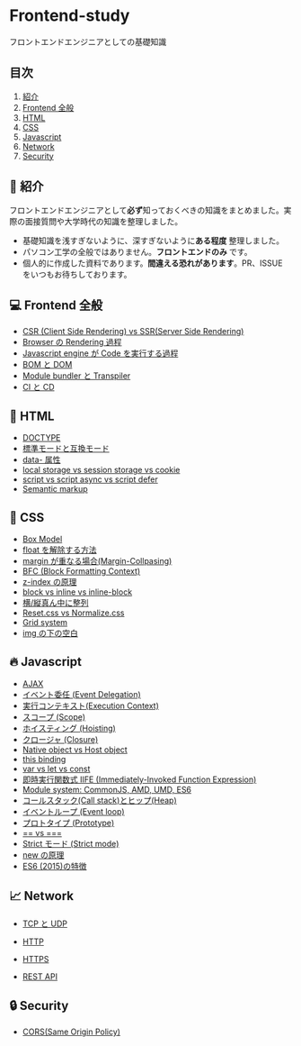 # Frontend-study

フロントエンドエンジニアとしての基礎知識

## 目次

1.  [紹介](#tada-紹介)
2.  [Frontend 全般](#computer-Frontend-全般)
3.  [HTML](#page_with_curl-html)
4.  [CSS](#lipstick-css)
5.  [Javascript](#fire-javascript)
6.  [Network](#chart_with_upwards_trend-Network)
7.  [Security](#lock-Security)

## :tada: 紹介

フロントエンドエンジニアとして**必ず**知っておくべきの知識をまとめました。実際の面接質問や大学時代の知識を整理しました。

-   基礎知識を浅すぎないように、深すぎないように**ある程度** 整理しました。
-   パソコン工学の全般ではありません。**フロントエンドのみ** です。
-   個人的に作成した資料であります。**間違える恐れがあります**。PR、ISSUE をいつもお待ちしております。

## :computer: Frontend 全般

-   [CSR (Client Side Rendering) vs SSR(Server Side Rendering)](https://github.com/TERADA-DANTE/Frontend-study/blob/master/Notes/frontend/csr-ssr.md)
-   [Browser の Rendering 過程](https://github.com/TERADA-DANTE/Frontend-study/blob/master/Notes/frontend/browser-rendering.md)
-   [Javascript engine が Code を実行する過程](https://github.com/TERADA-DANTE/Frontend-study/blob/master/Notes/frontend/engine.md)
-   [BOM と DOM](https://github.com/TERADA-DANTE/Frontend-study/blob/master/Notes/frontend/bom-dom.md)
-   [Module bundler と Transpiler](https://github.com/TERADA-DANTE/Frontend-study/blob/master/Notes/frontend/bundler-transpiler.md)
-   [CI と CD](https://github.com/TERADA-DANTE/Frontend-study/blob/master/Notes/frontend/ci-cd.md)

## :page_with_curl: HTML

-   [DOCTYPE](https://github.com/TERADA-DANTE/Frontend-study/blob/master/Notes/html/doctype.md)
-   [標準モードと互換モード](https://github.com/TERADA-DANTE/Frontend-study/blob/master/Notes/html/standard-quirks.md)
-   [data- 属性](https://github.com/TERADA-DANTE/Frontend-study/blob/master/Notes/html/data.md)
-   [local storage vs session storage vs cookie](https://github.com/TERADA-DANTE/Frontend-study/blob/master/Notes/html/web-storage-api.md)
-   [script vs script async vs script defer](https://github.com/TERADA-DANTE/Frontend-study/blob/master/Notes/html/script-tag-type.md)
-   [Semantic markup](https://github.com/TERADA-DANTE/Frontend-study/blob/master/Notes/html/semantic.md)

## :lipstick: CSS

-   [Box Model](https://github.com/TERADA-DANTE/Frontend-study/blob/master/Notes/css/box-model.md)
-   [float を解除する方法](https://github.com/TERADA-DANTE/Frontend-study/blob/master/Notes/css/float-clear.md)
-   [margin が重なる場合(Margin-Collpasing)](https://github.com/TERADA-DANTE/Frontend-study/blob/master/Notes/css/margin-collapsing.md)
-   [BFC (Block Formatting Context)](https://github.com/TERADA-DANTE/Frontend-study/blob/master/Notes/css/bfc.md)
-   [z-index の原理](https://github.com/TERADA-DANTE/Frontend-study/blob/master/Notes/css/z-index.md)
-   [block vs inline vs inline-block](https://github.com/TERADA-DANTE/Frontend-study/blob/master/Notes/css/block-inline-inline-block.md)
-   [横/縦真ん中に整列](https://github.com/TERADA-DANTE/Frontend-study/blob/master/Notes/css/center.md)
-   [Reset.css vs Normalize.css](https://github.com/TERADA-DANTE/Frontend-study/blob/master/Notes/css/reset-normalize.md)
-   [Grid system](https://github.com/TERADA-DANTE/Frontend-study/blob/master/Notes/css/grid.md)
-   [img の下の空白](https://github.com/TERADA-DANTE/Frontend-study/blob/master/Notes/css/img-space.md)

## :fire: Javascript

-   [AJAX](https://github.com/TERADA-DANTE/Frontend-study/blob/master/Notes/javascript/ajax.md)
-   [イベント委任 (Event Delegation)](https://github.com/TERADA-DANTE/Frontend-study/blob/master/Notes/javascript/event-delegation.md)
-   [実行コンテキスト(Execution Context)](https://github.com/TERADA-DANTE/Frontend-study/blob/master/Notes/javascript/execution-context.md)
-   [スコープ (Scope)](https://github.com/TERADA-DANTE/Frontend-study/blob/master/Notes/javascript/scope.md)
-   [ホイスティング (Hoisting)](https://github.com/TERADA-DANTE/Frontend-study/blob/master/Notes/javascript/hoisting.md)
-   [クロージャ (Closure)](https://github.com/TERADA-DANTE/Frontend-study/blob/master/Notes/javascript/closure.md)
-   [Native object vs Host object](https://github.com/TERADA-DANTE/Frontend-study/blob/master/Notes/javascript/native-host.md)
-   [this binding](https://github.com/TERADA-DANTE/Frontend-study/blob/master/Notes/javascript/this.md)
-   [var vs let vs const](https://github.com/TERADA-DANTE/Frontend-study/blob/master/Notes/javascript/var-let-const.md)
-   [即時実行関数式 IIFE (Immediately-Invoked Function Expression)](https://github.com/TERADA-DANTE/Frontend-study/blob/master/Notes/javascript/iife.md)
-   [Module system: CommonJS, AMD, UMD, ES6](https://github.com/TERADA-DANTE/Frontend-study/blob/master/Notes/javascript/module.md)
-   [コールスタック(Call stack)とヒップ(Heap)](https://github.com/TERADA-DANTE/Frontend-study/blob/master/Notes/javascript/stack-heap.md)
-   [イベントループ (Event loop)](https://github.com/TERADA-DANTE/Frontend-study/blob/master/Notes/javascript/event-loop.md)
-   [プロトタイプ (Prototype)](https://github.com/TERADA-DANTE/Frontend-study/blob/master/Notes/javascript/prototype.md)
-   [== vs ===](https://github.com/TERADA-DANTE/Frontend-study/blob/master/Notes/javascript/identity-equal.md)
-   [Strict モード (Strict mode)](https://github.com/TERADA-DANTE/Frontend-study/blob/master/Notes/javascript/strict-mode.md)
-   [new の原理](https://github.com/TERADA-DANTE/Frontend-study/blob/master/Notes/javascript/new.md)
-   [ES6 (2015)の特徴](https://github.com/TERADA-DANTE/Frontend-study/blob/master/Notes/javascript/es6.md)
<!--
-   [ES7 (ES2016) ~ ES8 (ES2017) 의 특징들](https://github.com/TERADA-DANTE/Frontend-study/blob/master/Notes/javascript/es7-es8.md)
-   [ES9 (ES2018) ~ ES10 (ES2019) 의 특징들](https://github.com/TERADA-DANTE/Frontend-study/blob/master/Notes/javascript/es9-es10.md)
-   [ES11 (ES2020) 의 특징들](https://github.com/TERADA-DANTE/Frontend-study/blob/master/Notes/javascript/es11.md) -->

## :chart_with_upwards_trend: Network

-   [TCP と UDP](https://github.com/TERADA-DANTE/Frontend-study/blob/master/Notes/network/tcp-udp.md)
-   [HTTP](https://github.com/TERADA-DANTE/Frontend-study/blob/master/Notes/network/http.md)

-   [HTTPS](https://github.com/TERADA-DANTE/Frontend-study/blob/master/Notes/network/https.md)
<!--
-   [URL과 URN을 포함하는 URI](https://github.com/TERADA-DANTE/Frontend-study/blob/master/Notes/network/uri.md)
    -->
-   [REST API](https://github.com/TERADA-DANTE/Frontend-study/blob/master/Notes/network/rest-api.md)

<!--
-   [Cookie vs Session](https://github.com/TERADA-DANTE/Frontend-study/blob/master/Notes/network/cookie-session.md)
-   [URL을 입력하고 벌어지는 일](https://github.com/TERADA-DANTE/Frontend-study/blob/master/Notes/network/type-url-process.md) -->

## :lock: Security

-   [CORS(Same Origin Policy)](https://github.com/TERADA-DANTE/Frontend-study/blob/master/Notes/security/sop.md)
<!-- * [XSS와 CSRF](https://github.com/TERADA-DANTE/Frontend-study/blob/master/Notes/security/xss-csrf.md) -->
